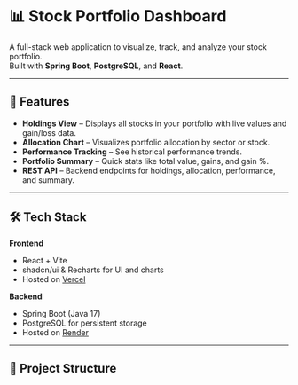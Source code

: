 # 📊 Stock Portfolio Dashboard

A full-stack web application to visualize, track, and analyze your stock portfolio.  
Built with **Spring Boot**, **PostgreSQL**, and **React**.

---

## 🚀 Features
- **Holdings View** – Displays all stocks in your portfolio with live values and gain/loss data.
- **Allocation Chart** – Visualizes portfolio allocation by sector or stock.
- **Performance Tracking** – See historical performance trends.
- **Portfolio Summary** – Quick stats like total value, gains, and gain %.
- **REST API** – Backend endpoints for holdings, allocation, performance, and summary.

---

## 🛠 Tech Stack
**Frontend**  
- React + Vite  
- shadcn/ui & Recharts for UI and charts  
- Hosted on [Vercel](https://vercel.com)  

**Backend**  
- Spring Boot (Java 17)  
- PostgreSQL for persistent storage  
- Hosted on [Render](https://render.com)  

---

## 📂 Project Structure

